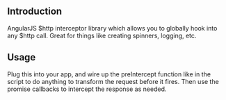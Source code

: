 Introduction
-----

AngularJS $http interceptor library which allows you to globally hook into any $http call. Great for things like creating spinners, logging, etc.

Usage
----
Plug this into your app, and wire up the preIntercept function like in the script to do anything to transform the request before it fires. Then use the promise callbacks to intercept the response as needed.
